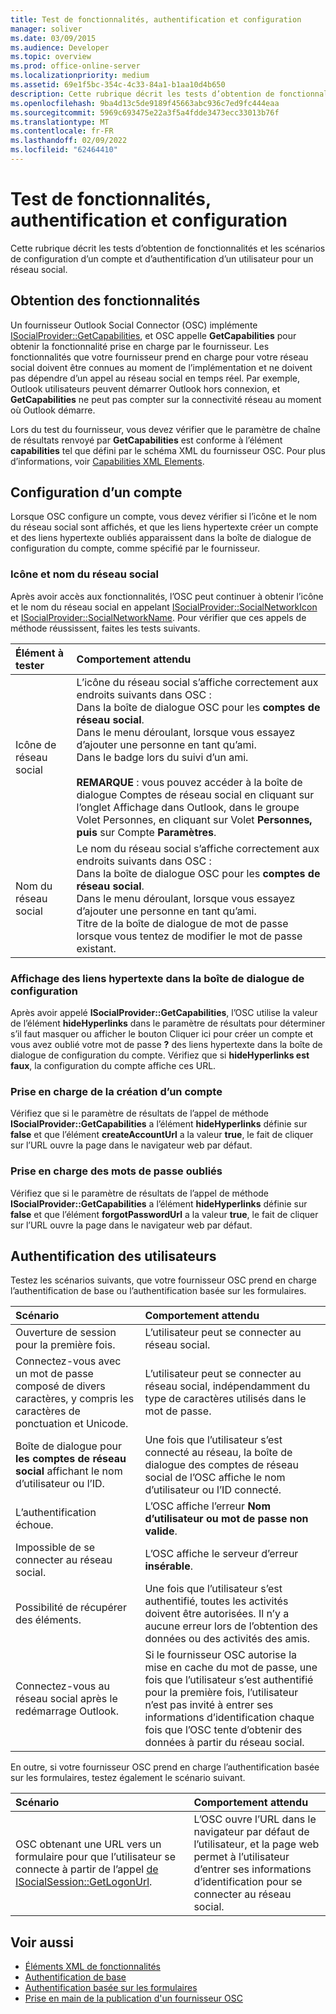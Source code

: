 ```yaml
---
title: Test de fonctionnalités, authentification et configuration
manager: soliver
ms.date: 03/09/2015
ms.audience: Developer
ms.topic: overview
ms.prod: office-online-server
ms.localizationpriority: medium
ms.assetid: 69e1f5bc-354c-4c33-84a1-b1aa10d4b650
description: Cette rubrique décrit les tests d’obtention de fonctionnalités et les scénarios de configuration d’un compte et d’authentification d’un utilisateur pour un réseau social.
ms.openlocfilehash: 9ba4d13c5de9189f45663abc936c7ed9fc444eaa
ms.sourcegitcommit: 5969c693475e22a3f5a4fdde3473ecc33013b76f
ms.translationtype: MT
ms.contentlocale: fr-FR
ms.lasthandoff: 02/09/2022
ms.locfileid: "62464410"
---
```

# <a name="testing-capabilities-authentication-and-configuration"></a>Test de fonctionnalités, authentification et configuration

Cette rubrique décrit les tests d’obtention de fonctionnalités et les scénarios de configuration d’un compte et d’authentification d’un utilisateur pour un réseau social.
  
## <a name="getting-capabilities"></a>Obtention des fonctionnalités

Un fournisseur Outlook Social Connector (OSC) implémente [ISocialProvider::GetCapabilities](isocialprovider-getcapabilities.md), et OSC appelle **GetCapabilities** pour obtenir la fonctionnalité prise en charge par le fournisseur. Les fonctionnalités que votre fournisseur prend en charge pour votre réseau social doivent être connues au moment de l’implémentation et ne doivent pas dépendre d’un appel au réseau social en temps réel. Par exemple, Outlook utilisateurs peuvent démarrer Outlook hors connexion, et **GetCapabilities** ne peut pas compter sur la connectivité réseau au moment où Outlook démarre. 
  
Lors du test du fournisseur, vous devez vérifier que  le paramètre de chaîne de résultats renvoyé par **GetCapabilities** est conforme à l’élément **capabilities** tel que défini par le schéma XML du fournisseur OSC. Pour plus d’informations, voir [Capabilities XML Elements](capabilities-xml-elements.md).
  
## <a name="configuring-an-account"></a>Configuration d’un compte

Lorsque OSC configure un compte, vous devez vérifier si l’icône et le nom du réseau social sont affichés, et que les liens hypertexte créer un compte et des liens hypertexte oubliés apparaissent dans la boîte de dialogue de configuration du compte, comme spécifié par le fournisseur.
  
### <a name="social-network-icon-and-name"></a>Icône et nom du réseau social

Après avoir accès aux fonctionnalités, l’OSC peut continuer à obtenir l’icône et le nom du réseau social en appelant [ISocialProvider::SocialNetworkIcon](isocialprovider-socialnetworkicon.md) et [ISocialProvider::SocialNetworkName](isocialprovider-socialnetworkname.md). Pour vérifier que ces appels de méthode réussissent, faites les tests suivants.
  
|**Élément à tester**|**Comportement attendu**|
|:-----|:-----|
|Icône de réseau social  <br/> | L’icône du réseau social s’affiche correctement aux endroits suivants dans OSC :  <br/>  Dans la boîte de dialogue OSC pour les **comptes de réseau social**.  <br/>  Dans le menu déroulant, lorsque vous essayez d’ajouter une personne en tant qu’ami.  <br/>  Dans le badge lors du suivi d’un ami.  <br/> <br/>**REMARQUE** : vous pouvez accéder à la boîte de  dialogue Comptes de réseau social en cliquant sur l’onglet Affichage dans Outlook, dans le  groupe Volet Personnes, en cliquant sur Volet **Personnes, puis** sur Compte **Paramètres**.           |
|Nom du réseau social  <br/> | Le nom du réseau social s’affiche correctement aux endroits suivants dans OSC :  <br/>  Dans la boîte de dialogue OSC pour les **comptes de réseau social**.  <br/>  Dans le menu déroulant, lorsque vous essayez d’ajouter une personne en tant qu’ami.  <br/>  Titre de la boîte de dialogue de mot de passe lorsque vous tentez de modifier le mot de passe existant.  <br/> |
   
### <a name="showing-hyperlinks-in-configuration-dialog"></a>Affichage des liens hypertexte dans la boîte de dialogue de configuration

Après avoir appelé **ISocialProvider::GetCapabilities**, l’OSC utilise la valeur de l’élément **hideHyperlinks** dans le paramètre de résultats pour déterminer s’il faut masquer ou afficher le bouton Cliquer ici pour créer un compte et vous avez oublié votre mot de passe  **?** des liens hypertexte dans la boîte de dialogue de configuration du compte. Vérifiez que si **hideHyperlinks est** **faux**, la configuration du compte affiche ces URL.
  
### <a name="support-to-create-account"></a>Prise en charge de la création d’un compte

Vérifiez que si le  paramètre de résultats de l’appel de méthode **ISocialProvider::GetCapabilities** a l’élément **hideHyperlinks** définie sur **false** et que l’élément **createAccountUrl** a la valeur **true**, le fait de cliquer sur l’URL ouvre la page dans le navigateur web par défaut.
  
### <a name="support-for-forgotten-password"></a>Prise en charge des mots de passe oubliés

Vérifiez que si le  paramètre de résultats de l’appel de méthode **ISocialProvider::GetCapabilities** a l’élément **hideHyperlinks** définie sur **false** et que l’élément **forgotPasswordUrl** a la valeur **true**, le fait de cliquer sur l’URL ouvre la page dans le navigateur web par défaut.
  
## <a name="authenticating-users"></a>Authentification des utilisateurs

Testez les scénarios suivants, que votre fournisseur OSC prend en charge l’authentification de base ou l’authentification basée sur les formulaires.
  
|**Scénario**|**Comportement attendu**|
|:-----|:-----|
|Ouverture de session pour la première fois.  <br/> |L’utilisateur peut se connecter au réseau social.  <br/> |
|Connectez-vous avec un mot de passe composé de divers caractères, y compris les caractères de ponctuation et Unicode.  <br/> |L’utilisateur peut se connecter au réseau social, indépendamment du type de caractères utilisés dans le mot de passe.  <br/> |
|Boîte de dialogue pour **les comptes de réseau social** affichant le nom d’utilisateur ou l’ID.  <br/> |Une fois que l’utilisateur s’est connecté au réseau, la boîte de dialogue des comptes de  réseau social de l’OSC affiche le nom d’utilisateur ou l’ID connecté.  <br/> |
|L’authentification échoue.  <br/> |L’OSC affiche l’erreur **Nom d’utilisateur ou mot de passe non valide**.  <br/> |
|Impossible de se connecter au réseau social.  <br/> |L’OSC affiche le serveur d’erreur **insérable**.  <br/> |
|Possibilité de récupérer des éléments.  <br/> |Une fois que l’utilisateur s’est authentifié, toutes les activités doivent être autorisées. Il n’y a aucune erreur lors de l’obtention des données ou des activités des amis.  <br/> |
|Connectez-vous au réseau social après le redémarrage Outlook.  <br/> |Si le fournisseur OSC autorise la mise en cache du mot de passe, une fois que l’utilisateur s’est authentifié pour la première fois, l’utilisateur n’est pas invité à entrer ses informations d’identification chaque fois que l’OSC tente d’obtenir des données à partir du réseau social.  <br/> |
   
En outre, si votre fournisseur OSC prend en charge l’authentification basée sur les formulaires, testez également le scénario suivant.
  
|**Scénario**|**Comportement attendu**|
|:-----|:-----|
|OSC obtenant une URL vers un formulaire pour que l’utilisateur se connecte à partir de l’appel [de ISocialSession::GetLogonUrl](isocialsession-getlogonurl.md).  <br/> |L’OSC ouvre l’URL dans le navigateur par défaut de l’utilisateur, et la page web permet à l’utilisateur d’entrer ses informations d’identification pour se connecter au réseau social.  <br/> |
   
## <a name="see-also"></a>Voir aussi

- [Éléments XML de fonctionnalités](capabilities-xml-elements.md)  
- [Authentification de base](basic-authentication.md) 
- [Authentification basée sur les formulaires](forms-based-authentication.md)
- [Prise en main de la publication d'un fournisseur OSC](getting-ready-to-release-an-osc-provider.md)

